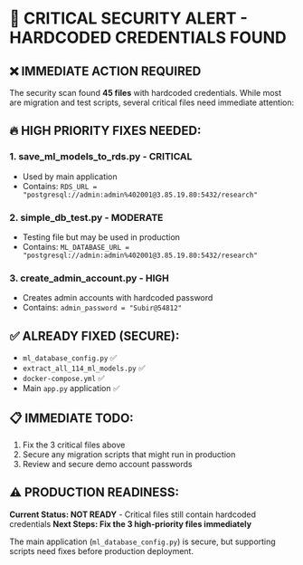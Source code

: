 # 🚨 CRITICAL SECURITY ALERT - HARDCODED CREDENTIALS FOUND

## ❌ IMMEDIATE ACTION REQUIRED

The security scan found **45 files** with hardcoded credentials. While most are migration and test scripts, several critical files need immediate attention:

## 🔥 HIGH PRIORITY FIXES NEEDED:

### 1. **save_ml_models_to_rds.py** - CRITICAL
- Used by main application
- Contains: `RDS_URL = "postgresql://admin:admin%402001@3.85.19.80:5432/research"`

### 2. **simple_db_test.py** - MODERATE  
- Testing file but may be used in production
- Contains: `ML_DATABASE_URL = "postgresql://admin:admin%402001@3.85.19.80:5432/research"`

### 3. **create_admin_account.py** - HIGH
- Creates admin accounts with hardcoded password
- Contains: `admin_password = "Subir@54812"`

## ✅ ALREADY FIXED (SECURE):
- `ml_database_config.py` ✅
- `extract_all_114_ml_models.py` ✅  
- `docker-compose.yml` ✅
- Main `app.py` application ✅

## 📋 IMMEDIATE TODO:
1. Fix the 3 critical files above
2. Secure any migration scripts that might run in production
3. Review and secure demo account passwords

## ⚠️ PRODUCTION READINESS:
**Current Status: NOT READY** - Critical files still contain hardcoded credentials
**Next Steps: Fix the 3 high-priority files immediately**

The main application (`ml_database_config.py`) is secure, but supporting scripts need fixes before production deployment.